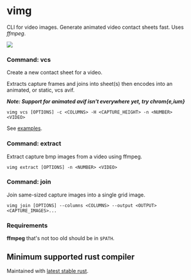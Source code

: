 # vimg
CLI for video images. Generate animated video contact sheets fast.
Uses _ffmpeg_.

![](bbb.1080p.avif)

### Command: vcs
Create a new contact sheet for a video.

Extracts capture frames and joins into sheet(s) then encodes into an animated, or static, vcs avif.

***Note: Support for animated avif isn't everywhere yet, try chrom{e,ium}***

```
vimg vcs [OPTIONS] -c <COLUMNS> -H <CAPTURE_HEIGHT> -n <NUMBER> <VIDEO>
```

See [examples](examples.md).

### Command: extract
Extract capture bmp images from a video using ffmpeg.

```
vimg extract [OPTIONS] -n <NUMBER> <VIDEO>
```

### Command: join
Join same-sized capture images into a single grid image.

```
vimg join [OPTIONS] --columns <COLUMNS> --output <OUTPUT> <CAPTURE_IMAGES>...
```

<!--## Install
### Arch Linux
Available in the [AUR](https://aur.archlinux.org/packages/vimg).

### Windows
Pre-built **vimg.exe** included in the [latest release](https://github.com/alexheretic/vimg/releases/latest).

### Using cargo
Latest release
```sh
cargo install vimg
```

Latest code direct from git
```sh
cargo install --git https://github.com/alexheretic/vimg
``` -->

### Requirements
**ffmpeg** that's not too old should be in `$PATH`.

## Minimum supported rust compiler
Maintained with [latest stable rust](https://gist.github.com/alexheretic/d1e98d8433b602e57f5d0a9637927e0c).
